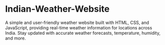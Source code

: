 # Indian-Weather-Website
A simple and user-friendly weather website built with HTML, CSS, and JavaScript, providing real-time weather information for locations across India. Stay updated with accurate weather forecasts, temperature, humidity, and more.
